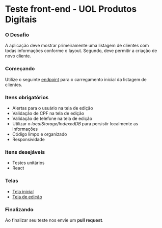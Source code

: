 # Teste front-end - UOL Produtos Digitais

### O Desafio

A aplicação deve mostrar primeiramente uma listagem de clientes com todas informações conforme o layout. Segundo, deve permitir a criação de novo cliente.

### Começando

Utilize o seguinte [endpoint](https://test-frontend-uolpp.web.app/customers.json) para o carregamento inicial da listagem de clientes.

### Itens obrigatórios

- Alertas para o usuário na tela de edição
- Validação de CPF na tela de edição
- Validação de telefone na tela de edição
- Utilizar o _localStorage/IndexedDB_ para persistir localmente as informações
- Código limpo e organizado
- Responsividade

### Itens desejáveis

- Testes unitários
- React

### Telas

- [Tela inicial](https://test-frontend-uolpp.web.app/assets/images/tela-inicial.jpg)
- [Tela de edição](https://test-frontend-uolpp.web.app/assets/images/tela-edicao.jpg)

### Finalizando

Ao finalizar seu teste nos envie um **pull request**.
